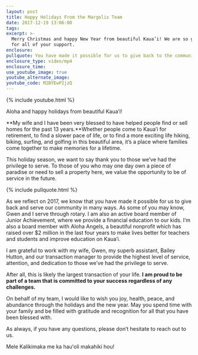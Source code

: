 ```yaml
---
layout: post
title: Happy Holidays From the Margolis Team
date: 2017-12-19 13:06:00
tags:
excerpt: >-
  Merry Christmas and happy New Year from beautiful Kaua’i! We are so grateful
  for all of your support.
enclosure:
pullquote: You have made it possible for us to give back to the community.
enclosure_type: video/mp4
enclosure_time:
use_youtube_image: true
youtube_alternate_image:
youtube_code: M2BYEwP2jzQ
---
```



{% include youtube.html %}

Aloha and happy holidays from beautiful Kaua’i!

**My wife and I have been very blessed to have helped people find or sell homes for the past 13 years.**Whether people come to Kaua’i for retirement, to find a slower pace of life, or to find a more exciting life hiking, biking, surfing, and golfing in this beautiful area, it’s a place where families come together to make memories for a lifetime.

This holiday season, we want to say thank you to those we’ve had the privilege to serve. To those of you who may one day own a piece of paradise or need to sell a property here, we value the opportunity to be of service in the future.

{% include pullquote.html %}

As we reflect on 2017, we know that you have made it possible for us to give back and serve our community in many ways. As some of you may know, Gwen and I serve through rotary. I am also an active board member of Junior Achievement, where we provide a financial education to our kids. I’m also a board member with Aloha Angels, a beautiful nonprofit which has raised over $2 million in the last four years to make lives better for teachers and students and improve education on Kaua’i.

I am grateful to work with my wife, Gwen, my superb assistant, Bailey Hutton, and our transaction manager to provide the highest level of service, attention, and dedication to those we’ve had the privilege to serve.

After all, this is likely the largest transaction of your life. **I am proud to be part of a team that is committed to your success regardless of any challenges.**

On behalf of my team, I would like to wish you joy, health, peace, and abundance through the holidays and the new year. May you spend time with your family and be filled with gratitude and recognition for all that you have been blessed with.

As always, if you have any questions, please don’t hesitate to reach out to us.

Mele Kalikimaka me ka hauʻoli makahiki hou!